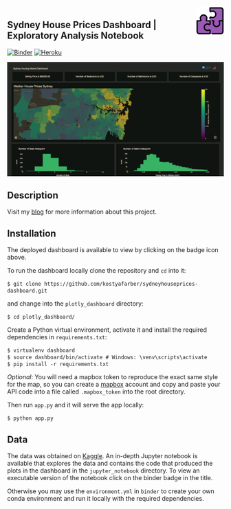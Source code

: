 <img src='/plotly_dashboard/assets/puzzle.png' align='right'>

## Sydney House Prices Dashboard | Exploratory Analysis Notebook

[![Binder](https://mybinder.org/badge_logo.svg)](https://mybinder.org/v2/gh/kostyafarber/sydneyhouseprices-dashboard/HEAD?filepath=%2Fjupyter_notebook%2Fsydney_choropleth.ipynb)
[![Heroku](https://pyheroku-badge.herokuapp.com/?app=sydneyhouseprices-dashboard&style=flat)](https://sydneyhouseprices-dashboard.herokuapp.com/)



![](/plotly_dashboard/assets/dash.png)

## Description
Visit my [blog](https://kostyafarber.github.io/) for more information about this project.

## Installation
The deployed dashboard is available to view by clicking on the badge icon above.

To run the dashboard locally clone the repository and `cd` into it:

```shell
$ git clone https://github.com/kostyafarber/sydneyhouseprices-dashboard.git
```

and change into the `plotly_dashboard` directory:

```shell
$ cd plotly_dashboard/      
```

Create a Python virtual environment, activate it and install the required dependencies in `requirements.txt`:

```shell
$ virtualenv dashboard
$ source dashboard/bin/activate # Windows: \venv\scripts\activate
$ pip install -r requirements.txt
```

*Optional*: 
You will need a mapbox token to reproduce the exact same style for the map, so you can create a [mapbox](https://www.mapbox.com/) account and copy and paste your API code into a file called
`.mapbox_token` into the root directory.

Then run `app.py` and it will serve the app locally:

```shell
$ python app.py
```
## Data
The data was obtained on [Kaggle](https://www.kaggle.com/mihirhalai/sydney-house-prices/activity). An in-depth Jupyter notebook is available that explores the data and contains the code that produced the plots in the dashboard in the `jupyter_notebook` directory. To view an executable version of the notebook click on the binder badge in the title. 

Otherwise you may use the `environment.yml` in `binder` to create your own conda environment and run it locally with the required dependencies.

